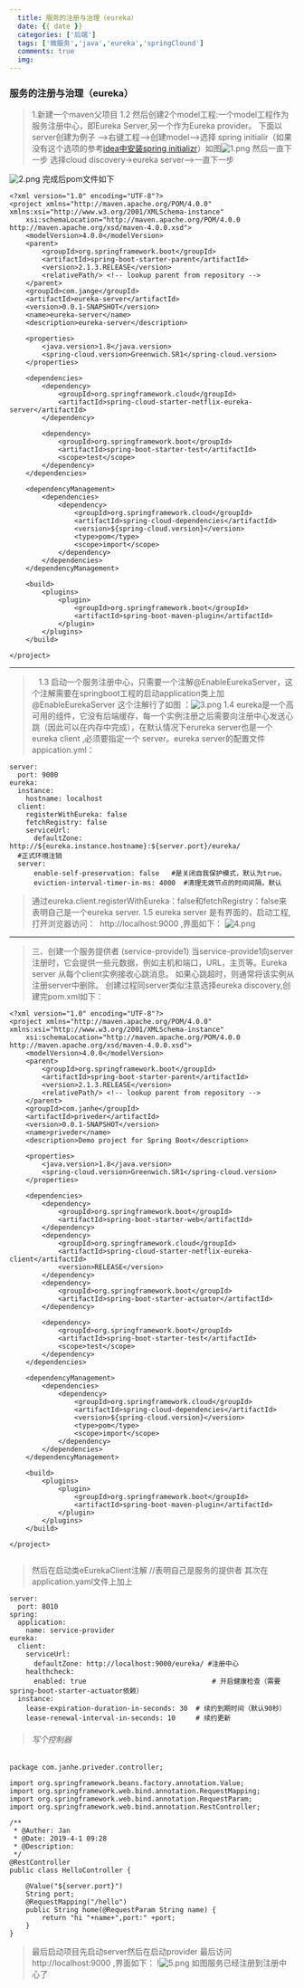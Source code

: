```yaml
---
  title: 服务的注册与治理（eureka）
  date: {{ date }}   
  categories: ['后端'] 
  tags: ['微服务','java','eureka','springClound']       
  comments: true    
  img:             
---
```

###  **服务的注册与治理（eureka）**
>1.新建一个maven父项目
1.2 然后创建2个model工程:一个model工程作为服务注册中心，即Eureka Server,另一个作为Eureka provider。
下面以server创建为例子
-->右键工程-->创建model-->选择 spring initialir（如果没有这个选项的参考[idea中安装spring initializr](https://app.yinxiang.com/shard/s39/nl/24049718/4a538794-5f15-41da-b6e3-4024ed12ae5b)）如图![1.png](http://image.luckyhe.com/mblog/1719416e01219a6c09892b640ddef827.png)
然后一直下一步 选择cloud discovery->eureka server-->一直下一步

![2.png](http://image.luckyhe.com/mblog/d177865a8a6b43218de119598b66a62d.png)
完成后pom文件如下
```
<?xml version="1.0" encoding="UTF-8"?>
<project xmlns="http://maven.apache.org/POM/4.0.0" xmlns:xsi="http://www.w3.org/2001/XMLSchema-instance"
	xsi:schemaLocation="http://maven.apache.org/POM/4.0.0 http://maven.apache.org/xsd/maven-4.0.0.xsd">
	<modelVersion>4.0.0</modelVersion>
	<parent>
		<groupId>org.springframework.boot</groupId>
		<artifactId>spring-boot-starter-parent</artifactId>
		<version>2.1.3.RELEASE</version>
		<relativePath/> <!-- lookup parent from repository -->
	</parent>
	<groupId>com.jange</groupId>
	<artifactId>eureka-server</artifactId>
	<version>0.0.1-SNAPSHOT</version>
	<name>eureka-server</name>
	<description>eureka-server</description>

	<properties>
		<java.version>1.8</java.version>
		<spring-cloud.version>Greenwich.SR1</spring-cloud.version>
	</properties>

	<dependencies>
		<dependency>
			<groupId>org.springframework.cloud</groupId>
			<artifactId>spring-cloud-starter-netflix-eureka-server</artifactId>
		</dependency>

		<dependency>
			<groupId>org.springframework.boot</groupId>
			<artifactId>spring-boot-starter-test</artifactId>
			<scope>test</scope>
		</dependency>
	</dependencies>

	<dependencyManagement>
		<dependencies>
			<dependency>
				<groupId>org.springframework.cloud</groupId>
				<artifactId>spring-cloud-dependencies</artifactId>
				<version>${spring-cloud.version}</version>
				<type>pom</type>
				<scope>import</scope>
			</dependency>
		</dependencies>
	</dependencyManagement>

	<build>
		<plugins>
			<plugin>
				<groupId>org.springframework.boot</groupId>
				<artifactId>spring-boot-maven-plugin</artifactId>
			</plugin>
		</plugins>
	</build>

</project>

```
* * *

>   1.3 启动一个服务注册中心，只需要一个注解@EnableEurekaServer，这个注解需要在springboot工程的启动application类上加@EnableEurekaServer 这个注解行了如图
：![3.png](http://image.luckyhe.com/mblog/aa23083b46a347d38e4aa7a81c390921.png)
>1.4 eureka是一个高可用的组件，它没有后端缓存，每一个实例注册之后需要向注册中心发送心跳（因此可以在内存中完成），在默认情况下erureka server也是一个eureka client ,必须要指定一个 server。eureka server的配置文件appication.yml：
>
```
server:
  port: 9000
eureka:
  instance:
    hostname: localhost
  client:
    registerWithEureka: false
    fetchRegistry: false
    serviceUrl:
      defaultZone: http://${eureka.instance.hostname}:${server.port}/eureka/
  #正式环境注销
  server:
      enable-self-preservation: false   #是关闭自我保护模式，默认为true。
      eviction-interval-timer-in-ms: 4000  #清理无效节点的时间间隔，默认
```
>通过eureka.client.registerWithEureka：false和fetchRegistry：false来表明自己是一个eureka server.
 >1.5 eureka server 是有界面的，启动工程,打开浏览器访问： 
   http://localhost:9000 ,界面如下：
   ![4.png](http://image.luckyhe.com/mblog/b3b9de8f97ab22917f10954004a3b7d6.png)
   
* * *

>三、创建一个服务提供者 (service-provide1)
当service-provide1向server注册时，它会提供一些元数据，例如主机和端口，URL，主页等。Eureka server 从每个client实例接收心跳消息。 如果心跳超时，则通常将该实例从注册server中删除。
创建过程同server类似注意选择eureka discovery,创建完pom.xml如下：
```
<?xml version="1.0" encoding="UTF-8"?>
<project xmlns="http://maven.apache.org/POM/4.0.0" xmlns:xsi="http://www.w3.org/2001/XMLSchema-instance"
	xsi:schemaLocation="http://maven.apache.org/POM/4.0.0 http://maven.apache.org/xsd/maven-4.0.0.xsd">
	<modelVersion>4.0.0</modelVersion>
	<parent>
		<groupId>org.springframework.boot</groupId>
		<artifactId>spring-boot-starter-parent</artifactId>
		<version>2.1.3.RELEASE</version>
		<relativePath/> <!-- lookup parent from repository -->
	</parent>
	<groupId>com.janhe</groupId>
	<artifactId>priveder</artifactId>
	<version>0.0.1-SNAPSHOT</version>
	<name>priveder</name>
	<description>Demo project for Spring Boot</description>

	<properties>
		<java.version>1.8</java.version>
		<spring-cloud.version>Greenwich.SR1</spring-cloud.version>
	</properties>

	<dependencies>
		<dependency>
			<groupId>org.springframework.boot</groupId>
			<artifactId>spring-boot-starter-web</artifactId>
		</dependency>
		<dependency>
			<groupId>org.springframework.cloud</groupId>
			<artifactId>spring-cloud-starter-netflix-eureka-client</artifactId>
			<version>RELEASE</version>
		</dependency>
		<dependency>
			<groupId>org.springframework.boot</groupId>
			<artifactId>spring-boot-starter-actuator</artifactId>
		</dependency>

		<dependency>
			<groupId>org.springframework.boot</groupId>
			<artifactId>spring-boot-starter-test</artifactId>
			<scope>test</scope>
		</dependency>
	</dependencies>

	<dependencyManagement>
		<dependencies>
			<dependency>
				<groupId>org.springframework.cloud</groupId>
				<artifactId>spring-cloud-dependencies</artifactId>
				<version>${spring-cloud.version}</version>
				<type>pom</type>
				<scope>import</scope>
			</dependency>
		</dependencies>
	</dependencyManagement>

	<build>
		<plugins>
			<plugin>
				<groupId>org.springframework.boot</groupId>
				<artifactId>spring-boot-maven-plugin</artifactId>
			</plugin>
		</plugins>
	</build>

</project>


```
>然后在启动类eEurekaClient注解 //表明自己是服务的提供者
其次在application.yaml文件上加上
```
server:
  port: 8010
spring:
  application:
    name: service-provider
eureka:
  client:
    serviceUrl:
      defaultZone: http://localhost:9000/eureka/ #注册中心
    healthcheck:
      enabled: true                               # 开启健康检查（需要spring-boot-starter-actuator依赖）
  instance:
    lease-expiration-duration-in-seconds: 30  # 续约到期时间（默认90秒）
    lease-renewal-interval-in-seconds: 10     # 续约更新
```

> ######  写个控制器

```
package com.janhe.priveder.controller;

import org.springframework.beans.factory.annotation.Value;
import org.springframework.web.bind.annotation.RequestMapping;
import org.springframework.web.bind.annotation.RequestParam;
import org.springframework.web.bind.annotation.RestController;

/**
 * @Auther: Jan 
 * @Date: 2019-4-1 09:28
 * @Description:
 */
@RestController
public class HelloController {

    @Value("${server.port}")
    String port;
    @RequestMapping("/hello")
    public String home(@RequestParam String name) {
        return "hi "+name+",port:" +port;
    }
}

```
>最后启动项目先启动server然后在启动provider
>最后访问http://localhost:9000 ,界面如下：
!![5.png](http://image.luckyhe.com/mblog/3ab607b5b9ed495f3633cb4e14ee13e8.png)
如图服务已经注册到注册中心了




   








